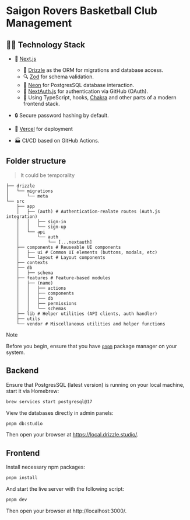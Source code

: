 # Saigon Rovers Basketball Club Management

## 🧑‍💻 Technology Stack

- 🚀 [Next.js](https://nextjs.org/)

  - 🧰 [Drizzle](https://orm.drizzle.team/) as the ORM for migrations and database access.
  - 🔍 [Zod](https://zod.dev/) for schema validation.
  - 💾 [Neon](https://vercel.com/marketplace/neon) for PostgresSQL database interaction.
  - 🔑 [NextAuth.js](https://next-auth.js.org/) for authentication via GitHub (OAuth).
  - 💃 Using TypeScript, hooks, [Chakra](https://chakra-ui.com/) and other parts of a modern frontend stack.

- 🔒 Secure password hashing by default.
- 🚢 [Vercel](http://vercel.com/) for deployment
- 🏭 CI/CD based on GitHub Actions.

## Folder structure

> It could be temporality

```
├── drizzle
│   └── migrations
│       └── meta
└── src
    ├── app
    │   ├── (auth) # Authentication-realate routes (Auth.js integration)
    │   │   ├── sign-in
    │   │   └── sign-up
    │   └── api
    │       └── auth
    │           └── [...nextauth]
    ├── components # Reuseable UI components
    │   ├── ui # Common UI elements (buttons, modals, etc)
    │   └── layout # Layout components
    ├── contexts
    ├── db
    │   ├── schema
    ├── features # Feature-based modules
    │   ├── (name)
    │   │   ├── actions
    │   │   ├── components
    │   │   ├── db
    │   │   ├── permissions
    │   │   └── schemas
    ├── lib # Helper utilities (API clients, auth handler)
    ├── utils
    └── vendor # Miscellaneous utilities and helper functions
```

> [!NOTE]  
> Before you begin, ensure that you have [`pnpm`](https://pnpm.io/) package manager on your system.

## Backend

Ensure that PostgresSQL (latest version) is running on your local machine, start it via Homebrew:

```bash
brew services start postgresql@17
```

View the databases directly in admin panels:

```bash
pnpm db:studio
```

Then open your browser at https://local.drizzle.studio/.

## Frontend

Install necessary npm packages:

```bash
pnpm install
```

And start the live server with the following script:

```bash
pnpm dev
```

Then open your browser at http://localhost:3000/.
